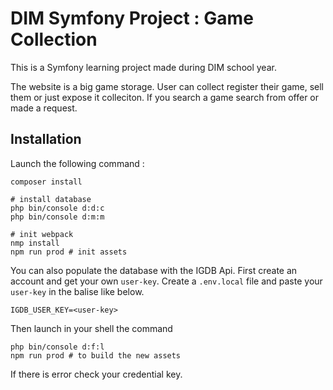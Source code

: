 # DIM Symfony Project : Game Collection

This is a Symfony learning project made during DIM school year.

The website is a big game storage. User can collect register their game, sell them or just expose it colleciton. If you search a game search from offer or made a request.

## Installation

Launch the following command :
```shell script
composer install

# install database 
php bin/console d:d:c 
php bin/console d:m:m 

# init webpack
nmp install
npm run prod # init assets
```

You can also populate the database with the IGDB Api. First create an account and get your own `user-key`. 
Create a `.env.local` file and paste your `user-key` in the <user-key> balise like below.
````.dotenv
IGDB_USER_KEY=<user-key>
````

Then launch in your shell the command
````shell script
php bin/console d:f:l
npm run prod # to build the new assets
````

If there is error check your credential key.
